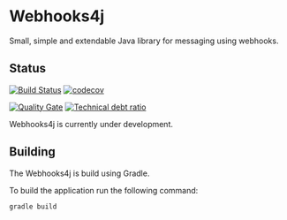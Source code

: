 # Webhooks4j

Small, simple and extendable Java library for messaging using webhooks. 

## Status

[![Build Status](https://travis-ci.org/jensborch/webhooks4j.svg?branch=master)](https://travis-ci.org/jensborch/kontentsu) [![codecov](https://codecov.io/gh/jensborch/webhooks4j/branch/master/graph/badge.svg)](https://codecov.io/gh/jensborch/webhooks4j)

[![Quality Gate](https://sonarqube.com/api/badges/gate?key=dk.jensborch%3Awebhooks4j)](https://sonarqube.com/dashboard/index/dk.jensborch%3Awebhooks4j) [![Technical debt ratio](https://sonarqube.com/api/badges/measure?key=dk.jensborch%3Awebhooks4j&metric=sqale_debt_ratio)](https://sonarqube.com/dashboard/index/dk.jensborch%3Awebhooks4j)

Webhooks4j is currently under development.

## Building

The Webhooks4j is build using Gradle.

To build the application run the following command:

```
gradle build
```
